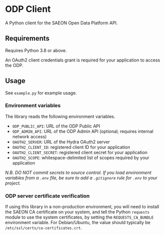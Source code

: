 # ODP Client

A Python client for the SAEON Open Data Platform API.

## Requirements

Requires Python 3.8 or above.

An OAuth2 client credentials grant is required for your application to access the ODP.

## Usage

See `example.py` for example usage.

### Environment variables

The library reads the following environment variables.

- `ODP_PUBLIC_API`: URL of the ODP Public API
- `ODP_ADMIN_API`: URL of the ODP Admin API (optional; requires internal network access)
- `OAUTH2_SERVER`: URL of the Hydra OAuth2 server
- `OAUTH2_CLIENT_ID`: registered client ID for your application
- `OAUTH2_CLIENT_SECRET`: registered client secret for your application
- `OAUTH2_SCOPE`: whitespace-delimited list of scopes required by your application

_N.B. DO NOT commit secrets to source control. If you load environment variables from
a `.env` file, be sure to add a `.gitignore` rule for `.env` to your project._

### ODP server certificate verification

If using this library in a non-production environment, you will need to install the
SAEON CA certificate on your system, and tell the Python `requests` module to use the
system certificates, by setting the `REQUESTS_CA_BUNDLE` environment variable.
For Debian/Ubuntu, the value should typically be `/etc/ssl/certs/ca-certificates.crt`.
